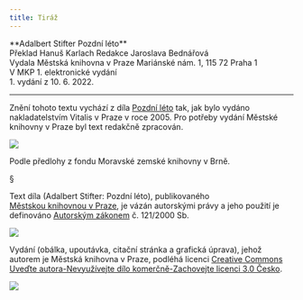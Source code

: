 ```yaml
---
title: Tiráž
---
```


<section>  
**Adalbert Stifter    
Pozdní léto**  
</section>  
<section>  
Překlad Hanuš Karlach  
Redakce Jaroslava Bednářová  
</section>  
<section>  
Vydala Městská knihovna v Praze  
Mariánské nám. 1, 115 72 Praha 1  
</section>  
<section>  
V MKP 1. elektronické vydání  
</section>  
<section>  
</section>  
1. vydání z 10. 6. 2022.

***

<section>

Znění tohoto textu vychází z díla [Pozdní léto](https://search.mlp.cz/cz/titul/pozdni-leto/2466208/#book-content) tak, jak bylo vydáno nakladatelstvím Vitalis v Praze v roce 2005. Pro potřeby vydání Městské knihovny v Praze byl text redakčně zpracován.

![](../Images/MZK_logo_tyrkys_transparent.jpg)

Podle předlohy z fondu Moravské zemské knihovny v Brně.

§

Text díla (Adalbert Stifter: Pozdní léto), publikovaného [Městskou knihovnou v Praze](https://www.mlp.cz/cz/), je vázán autorskými právy a jeho použití je definováno [Autorským zákonem](https://www.mkcr.cz/predpisy-zakonu-709.html) č. 121/2000 Sb.

![](../Images/image001.jpg)

Vydání (obálka, upoutávka, citační stránka a grafická úprava), jehož autorem je Městská knihovna v Praze, podléhá licenci [Creative Commons Uveďte autora-Nevyužívejte dílo komerčně-Zachovejte licenci 3.0 Česko](https://creativecommons.org/licenses/by-nc-sa/3.0/cz/).


</section>

<section>

![](../Images/image002.jpg)

</section>
